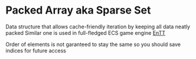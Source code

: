 # Packed Array aka Sparse Set

Data structure that allows cache-friendly iteration by keeping all data neatly packed
Similar one is used in full-fledged ECS game engine [EnTT](https://github.com/skypjack/entt)

Order of elements is not garanteed to stay the same so you should save indices for future access
